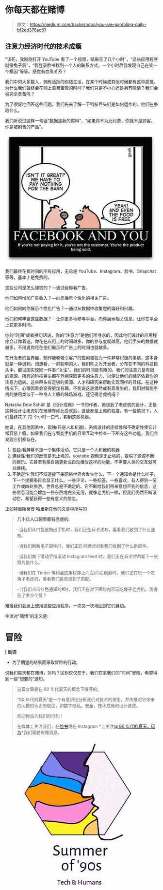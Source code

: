 # 你每天都在赌博

> 原文：<https://medium.com/hackernoon/you-are-gambling-daily-bf2ed376ac61>

## 注意力经济时代的技术成瘾

“该死，我刚刚打开 YouTube 看了一个视频，结果花了几个小时”，“这些应用程序就像兔子洞”，“我登录脸书找到一个人的联系方式，一个小时后我发现自己在笑一个模因”等等。感觉有血缘关系？

我们中的大多数人，拥有活跃的网络生活，在某个时候或其他时候都有这种感觉。为什么我们最终会在网上浪费宝贵的时间？我们只是不小心还是另有隐情？我们会被完全责备吗？

为了很好地回答这些问题，我们先来了解一下科技巨头们是如何运作的，他们在争取什么。

我们听说过这样一句话“数据是新的燃料”，“如果你不为此付费，你就不是顾客，你是被销售的产品”。

![](img/41a4cbb174783fdf9d3f6498fa2954a6.png)

我们最终花费时间的所有应用，无论是 YouTube、Instagram、脸书、Snapchat 等等。基本上是免费的。

这些公司是怎么赚钱的？—通过给你看广告。

他们如何增加广告收入？—向您展示个性化的相关广告。

他们如何向你展示个性化广告？—通过从数据中收集您的偏好和兴趣。

他们如何丰富这些数据？—让你更多地参与平台，向你展示相关信息，让你在平台上花更多时间。

你的“时间”或者换句话说，你的“注意力”是他们所寻求的，因此他们设计的应用程序会让你着迷。你花在应用上的时间越多，你的参与度就越高，他们手头的数据就越多，不用说你花在他们展示的广告上的时间也就越多。

在开发者的世界里，制作能够吸引客户的应用被视为一件非常积极的事情，这本身就是一种讽刺。想想看，一群聪明的人，我们称之为开发者，分布在不同的科技巨头中，都试图实现同一件事:“关注”。我们的时间是有限的，我们的注意力是有限的资源，所有的科技巨头都在竞相获取更多的注意力，以便让他们的经济依靠你的注意力运转。这些巨头有足够的资源、人才和研究来帮助实现同样的目标。在这种情况下，心理因素会变得更加有趣。不能说这是偶然或有意发生的，我们对智能手机的使用类似于一种令人上瘾的赌场游戏。还记得老虎机吗？

Natasha Dow Schüll 是《设计成瘾》一书的作者，她谈到了老虎机的设计，正是这种设计让老虎机在赌博界如此受欢迎。这些都是上瘾的程度，有一些情况下，人们最终花了 72 个小时一口气，钩到这些机器。

她说，在其他因素中，孤独(只是人和机器)、系统设计的连续性和不确定性使它非常容易上瘾。如果我们在与智能手机的日常互动中检查一下所有这些功能，我们会发现它们都存在。

1.  孤独:看屏幕不是一个集体活动，它只是一个人和他的机器
2.  连续性:我们的反馈是无止境的，youtube 视频是无止境的，提供了源源不断的娱乐。它甚至有像自动更新或自动播放这样的功能，不需要人类的交互就可以继续。
3.  不确定性:我们不知道接下来网络世界会发生什么，下一个通知会是什么样子，下一个提要条目会显示什么。一些评论，一些标签，一些喜欢，有人得到一份工作或四处旅游。世界总是不确定的。它不断给我们带来意想不到的信息，这些信息可能会增加一些东西或完全无用，就像老虎机一样，但我们仍然不断滚动它，希望获得一些有意义的信息。

正如特里斯蒂安·哈里斯在他的文章中所写的

> **几十亿人口袋里都有老虎机:**
> 
> -当我们从口袋里掏出手机时，我们正在*玩老虎机*，看看我们收到了什么通知。
> 
> -当我们刷新电子邮件时，我们正在*玩老虎机*看我们收到了什么新邮件。
> 
> -当我们向下滑动手指滚动 Instagram feed 时，我们正在*玩老虎机*看下一张照片是什么。
> 
> -当我们在 Tinder 等约会应用程序上向左/向右刷脸时，我们正在玩一个吃角子老虎机，看看我们是否找到了匹配。
> 
> -当我们点击红色通知的#时，我们正在对下面的内容玩吃角子老虎机。我得到了多少个赞？

难怪我们会迷上使用这些应用程序，一次又一次地回到它们身边。

牛津对“赌博”的定义是:

# 冒险

[ **动词**

*   为了期望的结果而采取冒险的行动。

说我们每天都在赌博，对吗？区别仅仅在于，我们在拿我们的“时间”冒险，希望得到一些“想要的”通知。

> 这篇文章是在 90 年代夏天的概念下撰写的。
> 
> “90 年代的夏天”是一个有意识地分析我们对技术的使用，并传播对它带来的问题的认识的倡议，如数字隐私，安全，技术成瘾和设计道德。
> 
> 欢迎你加入我们的行列！
> 
> 在媒体上关注我们，在[脸书](https://www.facebook.com/summer.of.90s)或在 Instagram *上关注[@ 90 年代的夏天，因为](https://www.instagram.com/summer.of.90s/)*我们需要传播消息。

![](img/817abf4a9f4a926fdc8776ea632fc208.png)
